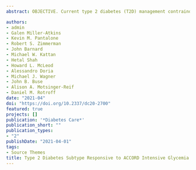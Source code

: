 ```yaml
---
abstract: OBJECTIVE. Current type 2 diabetes (T2D) management contraindicates intensive glycemia treatment in patients with high cardiovascular disease (CVD) risk and is partially motivated by evidence of harms in the Action to Control Cardiovascular Risk in Diabetes (ACCORD) trial. Heterogeneity in response to intensive glycemia treatment has been observed, suggesting potential benefit for some individuals. </p>RESEARCH DESIGN AND METHODS. ACCORD was a randomized controlled trial that investigated whether intensively treating glycemia in individuals with T2D would reduce CVD outcomes. Using a novel approach to cluster HbA1c trajectories, we identified groups in the intensive glycemia arm with modified CVD risk. Genome-wide analysis and polygenic score (PS) were developed to predict group membership. Mendelian randomization was performed to infer causality. <p/>RESULTS. We identified four clinical groupings in the intensive glycemia arm, and clinical group 4 (C4) displayed fewer CVD (hazard ratio [HR] 0.34; P = 2.01 × 10−3) and microvascular outcomes (HR 0.86; P = 0.015) than those receiving standard treatment. A single-nucleotide polymorphism, rs220721, in MAS1 reached suggestive significance in C4 (P = 4.34 × 10−7). PS predicted C4 with high accuracy (area under the receiver operating characteristic curve 0.98), and this predicted C4 displayed reduced CVD risk with intensive versus standard glycemia treatment (HR 0.53; P = 4.02 × 10−6), but not reduced risk of microvascular outcomes (P < 0.05). Mendelian randomization indicated causality between PS, on-trial HbA1c, and reduction in CVD outcomes (P < 0.05). </p>CONCLUSIONS. We found evidence of a T2D clinical group in ACCORD that benefited from intensive glycemia treatment, and membership in this group could be predicted using genetic variants. This study generates new hypotheses with implications for precision medicine in T2D and represents an important development in this landmark clinical trial warranting further investigation.

authors:
- admin
- Galen Miller-Atkins 
- Kevin M. Pantalone 
- Robert S. Zimmerman
- John Barnard
- Michael W. Kattan
- Hetal Shah
- Howard L. McLeod
- Alessandro Doria
- Michael J. Wagner
- John B. Buse
- Alison A. Motsinger-Reif
- Daniel M. Rotroff
date: "2021-04"
doi: "https://doi.org/10.2337/dc20-2700"
featured: true
projects: []
publication: '*Diabetes Care*'
publication_short: ""
publication_types:
- "2"
publishDate: "2021-04-01"
tags:
- Source Themes
title: Type 2 Diabetes Subtype Responsive to ACCORD Intensive Glycemia Treatment
---
```


